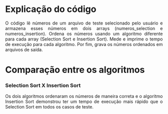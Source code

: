 # Explicação do código
<p align="justify"> O código lê números de um arquivo de teste selecionado pelo usuário 
  e armazena esses números em dois arrays (numeros_selection e numeros_insertion). 
  Ordena os números usando um algoritmo diferente para cada array (Selection Sort e 
  Insertion Sort). Mede e imprime o tempo de execução para cada algoritmo. Por fim, 
  grava os números ordenados em arquivos de saída. </p>
  
# Comparação entre os algoritmos
### Selection Sort X Insertion Sort
<p align="justify"> Os dois algoritmos ordenaram os números de maneira correta e o 
  algoritmo Insertion Sort demonstrou ter um tempo de execução mais rápido que o 
  Selection Sort em todos os casos de teste. </p>
